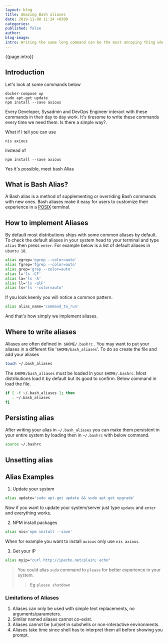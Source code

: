 ```yaml
---
layout: blog
title: Amazing Bash aliases
date: 2019-11-08 11:24 +0300
categories:
published: false
author:
blog-image:
intro: Writing the same long command can be the most annoying thing when working in the terminal. Especially to those of us used to touches and GUIs(Graphical user interfaces). Its true most of us don't like terminal. While it hardly a solution to most of our complaints we can simplify some of them.
---
```


{{page.intro}}

## Introduction
Let's look at some commands below
```
docker-compose up
sudo apt-get update
npm install --save axious
```
Every Developer, Sysadmin and DevOps Engineer interact with these commands in their day to day work. It's tiresome to write these commands every time we need them. Is there a simple way?.

What if I tell you can use
```
nis axious
```
Instead of
```
npm install --save axious
```
Yes it's possible, meet bash Alias

## What is Bash Alias?
A Bash alias is a method of supplementing or overriding Bash commands with new ones. Bash aliases make it easy for users to customize their experience in a [POSIX](https://en.wikipedia.org/wiki/POSIX) terminal.

## How to implement Aliases
 By default most distributions ships with some common aliases by default. To check the default aliases in your system head to your terminal and type `alias` then press `enter`. For example below is a list of default aliases in `ubuntu 18`.
 ```sh
alias egrep='egrep --color=auto'
alias fgrep='fgrep --color=auto'
alias grep='grep --color=auto'
alias l='ls -CF'
alias la='ls -A'
alias ll='ls -alF'
alias ls='ls --color=auto'
 ```
 If you look keenly you will notice a common pattern.
 ```sh
 alias alias_name='command_to_run'
 ```
 And that's how simply we implement aliases.

 ## Where to write aliases
 Aliases are often defined in` $HOME/.bashrc` .
 You may want to put your aliases in a different file '`$HOME/bash_aliases`'. To do so create the file and add your aliases
 ```bash
 touch ~/.bash_aliases
 ```
 The `$HOME/bash_aliases` must be loaded in your `$HOME/.bashrc`. Most distributions load it by default but its good to confirm. Below command in load the file.
 ```sh
 if [ -f ~/.bash_aliases ]; then
    . ~/.bash_aliases
 fi
 ```

## Persisting alias
 After writing your alias in `~/.bash_aliases` you can make them persistent in your entire system by loading then in `~/.bashrc` with below command.
 ```sh
 source ~/.bashrc
 ```
## Unsetting alias


## Alias Examples
1. Update your system

 ```sh
 alias update='sudo apt-get update && sudo apt-get upgrade'
 ```
 Now if you want to update your system/server just type `update` and `enter` and everything works.

2. NPM install packages

 ```sh
 alias nis='npm install --save'
 ```

 When for example you want to install `axious` only use `nis axious`.

3. Get your IP

  ```sh
  alias myip="curl http://ipecho.net/plain; echo"

  ```
> You could alias `sudo` command to `please` for better experience in your system.
>>Eg `please shutdown`

### Limitations of Aliases
  1. Aliases can only be used with simple text replacements, no arguments/parameters.
  2.  Similar named aliases cannot co-exist.
  3. Aliases cannot be (un)set in subshells or non-interactive environments.
  4. Aliases take time since shell has to interpret them all before showing you prompt.
